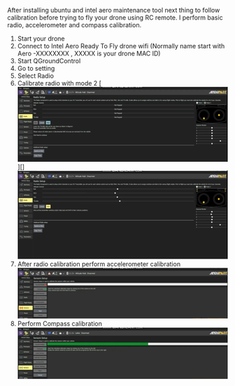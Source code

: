 After installing ubuntu and intel aero maintenance tool next thing to follow calibration before trying to fly your drone using RC remote. 
I perform basic radio, accelerometer and compass calibration.
1)	Start your drone
2)	Connect to Intel Aero Ready To Fly drone wifi (Normally name start with Aero -XXXXXXXX , XXXXX is your drone MAC ID)
3)	Start QGroundControl
4)	Go to setting 
5)	Select Radio 
6)	Calibrate radio with mode 2
[![Click onto image watch video](https://github.com/BhaskarTrivedi/Intel-Aero-Drone/blob/master/Img/CalibrationStart.JPG)][]
![](https://github.com/BhaskarTrivedi/Intel-Aero-Drone/blob/master/Img/CalibrationStart_2.JPG)
7)	After radio calibration perform accelerometer calibration
![](https://github.com/BhaskarTrivedi/Intel-Aero-Drone/blob/master/Img/CalibrationStart_3.JPG)
8)	Perform Compass calibration
![](https://github.com/BhaskarTrivedi/Intel-Aero-Drone/blob/master/Img/CalibrationStart_4.JPG)
